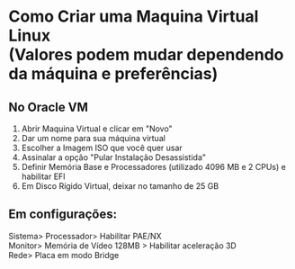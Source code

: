 # Como Criar uma Maquina Virtual Linux <br> (Valores podem mudar dependendo da máquina e preferências) <br>
## No Oracle VM
1. Abrir Maquina Virtual e clicar em "Novo" <br>
2. Dar um nome para sua máquina virtual <br>
3. Escolher a Imagem ISO que você quer usar <br>
4. Assinalar a opção "Pular Instalação Desassistida" <br> 
5. Definir Memória Base e Processadores (utilizado 4096 MB e 2 CPUs) e habilitar EFI <br>
6. Em Disco Rígido Virtual, deixar no tamanho de 25 GB

## Em configurações:
Sistema> Processador> Habilitar PAE/NX <br>
Monitor> Memória de Vídeo 128MB > Habilitar aceleração 3D <br>
Rede> Placa em modo Bridge <br>

